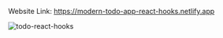 Website Link: https://modern-todo-app-react-hooks.netlify.app

![todo-react-hooks](https://user-images.githubusercontent.com/76960865/184579718-8313e255-4453-461e-b9d5-6a5933bed599.png)
